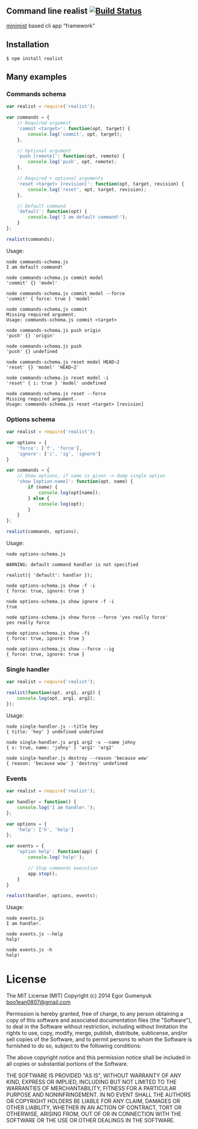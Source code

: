 ## Command line realist [![Build Status](https://travis-ci.org/boo1ean/realist.png?branch=master)](https://travis-ci.org/boo1ean/realist)

[minimist](https://github.com/substack/minimist) based cli app "framework"

## Installation

    $ npm install realist

## Many examples

### Commands schema

```javascript
var realist = require('realist');

var commands = {
	// Required argument
	'commit <target>': function(opt, target) {
		console.log('commit', opt, target);
	},

	// Optional argument
	'push [remote]': function(opt, remote) {
		console.log('push', opt, remote);
	},

	// Required + optional arguments
	'reset <target> [revision]': function(opt, target, revision) {
		console.log('reset', opt, target, revision);
	},

	// Default command
	'default': function(opt) {
		console.log('I am default command!');
	}
};

realist(commands);
```

Usage:

```
node commands-schema.js
I am default command!
```

```
node commands-schema.js commit model
'commit' {} 'model'
```

```
node commands-schema.js commit model --force
'commit' { force: true } 'model'
```

```
node commands-schema.js commit
Missing required argument.
Usage: commands-schema.js commit <target>
```

```
node commands-schema.js push origin
'push' {} 'origin'
```

```
node commands-schema.js push
'push' {} undefined
```

```
node commands-schema.js reset model HEAD~2
'reset' {} 'model' 'HEAD~2'
```

```
node commands-schema.js reset model -i
'reset' { i: true } 'model' undefined
```

```
node commands-schema.js reset --force
Missing required argument.
Usage: commands-schema.js reset <target> [revision]
```

### Options schema

```javascript
var realist = require('realist');

var options = {
	'force': ['f', 'force'],
	'ignore': ['i', 'ig', 'ignore']
}

var commands = {
	// Show options, if name is given -> dump single option
	'show [option-name]': function(opt, name) {
		if (name) {
			console.log(opt[name]);
		} else {
			console.log(opt);
		}
	}
};

realist(commands, options);
```

Usage:

```
node options-schema.js

WARNING: default command handler is not specified

realist({ 'default': handler });

```

```
node options-schema.js show -f -i
{ force: true, ignore: true }
```

```
node options-schema.js show ignore -f -i
true
```

```
node options-schema.js show force --force 'yes really force'
yes really force
```

```
node options-schema.js show -fi
{ force: true, ignore: true }
```

```
node options-schema.js show --force --ig
{ force: true, ignore: true }
```

### Single handler

```javascript
var realist = require('realist');

realist(function(opt, arg1, arg2) {
	console.log(opt, arg1, arg2);
});
```

Usage:

```
node single-handler.js --title hey
{ title: 'hey' } undefined undefined
```

```
node single-handler.js arg1 arg2 -s --name johny
{ s: true, name: 'johny' } 'arg1' 'arg2'
```

```
node single-handler.js destroy --reason 'because wow'
{ reason: 'because wow' } 'destroy' undefined
```

### Events

```javascript
var realist = require('realist');

var handler = function() { 
	console.log('I am handler.');
};

var options = {
	'help': ['h', 'help']
};

var events = {
	'option help': function(app) {
		console.log('halp!');

		// Stop commands execution
		app.stop();
	}
}

realist(handler, options, events);
```

Usage:

```
node events.js
I am handler.
```

```
node events.js --help
halp!
```

```
node events.js -h
halp!
```

# License

The MIT License (MIT)
Copyright (c) 2014 Egor Gumenyuk <boo1ean0807@gmail.com>

Permission is hereby granted, free of charge, to any person obtaining a copy
of this software and associated documentation files (the "Software"), to deal
in the Software without restriction, including without limitation the rights
to use, copy, modify, merge, publish, distribute, sublicense, and/or sell
copies of the Software, and to permit persons to whom the Software is
furnished to do so, subject to the following conditions:

The above copyright notice and this permission notice shall be included in all
copies or substantial portions of the Software.

THE SOFTWARE IS PROVIDED "AS IS", WITHOUT WARRANTY OF ANY KIND,
EXPRESS OR IMPLIED, INCLUDING BUT NOT LIMITED TO THE WARRANTIES OF
MERCHANTABILITY, FITNESS FOR A PARTICULAR PURPOSE AND NONINFRINGEMENT.
IN NO EVENT SHALL THE AUTHORS OR COPYRIGHT HOLDERS BE LIABLE FOR ANY CLAIM,
DAMAGES OR OTHER LIABILITY, WHETHER IN AN ACTION OF CONTRACT, TORT OR
OTHERWISE, ARISING FROM, OUT OF OR IN CONNECTION WITH THE SOFTWARE OR THE USE
OR OTHER DEALINGS IN THE SOFTWARE.
